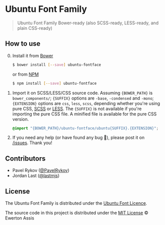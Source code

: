 # Ubuntu Font Family

> Ubuntu Font Family Bower-ready (also SCSS-ready, LESS-ready, and plain CSS-ready)

## How to use

0. Install it from [Bower](http://bower.io/)

   ```sh
   $ bower install [--save] ubuntu-fontface
   ```

   or from [NPM](http://npmjs.com/)

   ```sh
   $ npm install [--save] ubuntu-fontface
   ```

1. Import it on SCSS/LESS/CSS source code. Assuming `{BOWER_PATH}` is `bower_components/`; `{SUFFIX}` options
are `-base`, `-condensed` and `-mono`; `{EXTENSION}` options are `css`, `less`, `scss`, depending
whether you're using pure CSS, [SCSS](http://sass-lang.com/) or [LESS](http://lesscss.org/). The `{SUFFIX}` is
not available if you're importing the pure CSS file. A minified file is available for the pure CSS version.

    ```css
    @import "{BOWER_PATH}/ubuntu-fontface/ubuntu{SUFFIX}.{EXTENSION}";
    ```

2. If you need any help (or have found any bug &#x1f41e;), please post it on
[/issues](//github.com/earaujoassis/ubuntu-fontface/issues). Thank you!

## Contributors

- Pavel Rykov ([@PavelRykov](https://github.com/PavelRykov))
- Jordan Last ([@lastmjs](https://github.com/lastmjs))

## License

The Ubuntu Font Family is distributed under the [Ubuntu Font Licence](http://font.ubuntu.com/licence/).

The source code in this project is distributed under the [MIT License](http://earaujoassis.mit-license.org/) &copy; Ewerton Assis
